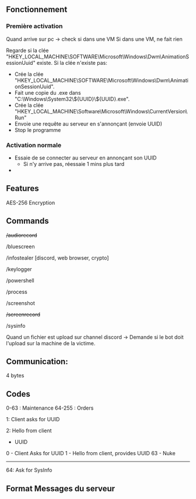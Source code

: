 ## Fonctionnement

### Première activation

Quand arrive sur pc -> check si dans une VM
Si dans une VM, ne fait rien

Regarde si la clée "HKEY_LOCAL_MACHINE\\SOFTWARE\\Microsoft\\Windows\\Dwm\\AnimationSessionUuid" existe.
Si la clée n'existe pas:

- Crée la clée "HKEY_LOCAL_MACHINE\\SOFTWARE\\Microsoft\\Windows\\Dwm\\AnimationSessionUuid".
- Fait une copie du .exe dans "C:\\Windows\\System32\\\$\{UUID\}\\\$\{UUID\}.exe".
- Crée la clée "HKEY_LOCAL_MACHINE\\Software\\Microsoft\\Windows\\CurrentVersion\\Run"
- Envoie une requête au serveur en s'annonçant (envoie UUID)
- Stop le programme

### Activation normale

- Essaie de se connecter au serveur en annonçant son UUID
  - Si n'y arrive pas, réessaie 1 mins plus tard
-

## Features

AES-256 Encryption

## Commands

~~/audiorecord~~

/bluescreen

/infostealer [discord, web browser, crypto]

/keylogger

/powershell

/process

/screenshot

~~/screenrecord~~

/sysinfo

Quand un fichier est upload sur channel discord -> Demande si le bot doit l'upload sur la machine de la victime.

## Communication:

4 bytes

## Codes

0-63 : Maintenance
64-255 : Orders

1: Client asks for UUID

2: Hello from client

- UUID

0 - Client Asks for UUID
1 - Hello from client, provides UUID
63 - Nuke

---

64: Ask for SysInfo

## Format Messages du serveur
